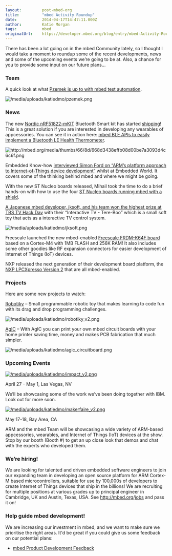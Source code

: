 ```yaml
---
layout:         post-mbed-org
title:          "mbed Activity Roundup"
date:           2014-04-17T14:47:11.000Z
author:         Katie Morgan
tags:           mbed
originalUrl:    https://developer.mbed.org/blog/entry/mbed-Activity-Roundup-April-2014/
---
```


<p>There has been a lot going on in the mbed Community lately, so I thought
  I would take a moment to roundup some of the recent developments, news
  and some of the upcoming events we&#x2019;re going to be at. Also, a chance
  for you to provide some input on our future plans...</p>
 <h3>Team</h3>

<p>A quick look at what <a href="http://mbed.org/blog/entry/software-automation-mbed-testfarm/">Pzemek is up to with mbed test automation</a>.</p>
<p>
  <img src="https://developer.mbed.org/media/uploads/katiedmo/pzemek.png"
  alt="/media/uploads/katiedmo/pzemek.png" title="/media/uploads/katiedmo/pzemek.png">
</p>

<h3>News</h3>

<p>The new <a href="http://mbed.org/platforms/Nordic-nRF51822/">Nordic nRF51822-mKIT</a> Bluetooth
  Smart kit has started <a href="https://www.nordicsemi.com/eng/Products/Bluetooth-R-low-energy/nRF51822-mKIT"
  rel="nofollow">shipping</a>! This is a great solution if you are interested
  in developing any wearables of appcessories. You can see it in action here:
  <a
  href="http://mbed.org/blog/entry/Bluetooth-LE-example-on-mbed/">mbed BLE APIs to easily implement a Bluetooth LE Health Thermometer</a>.</p>
<p>
  <img src="http://mbed.org/media/thumbs/66/8d/668d3438effb08d00be7a3093d4c6c6f.png"
  alt="http://mbed.org/media/thumbs/66/8d/668d3438effb08d00be7a3093d4c6c6f.png"
  title="http://mbed.org/media/thumbs/66/8d/668d3438effb08d00be7a3093d4c6c6f.png">
</p>
<p>Embedded Know-how <a href="http://embedded-know-how.com/component/resource/article/1671-arm-s-platform-approach-to-internet-of-things-device-development.html"
  rel="nofollow">interviewed Simon Ford on &#x201C;ARM&#x2019;s platform approach to Internet-of-Things device development&#x201D;</a> whilst
  at Embedded World. It covers some of the thinking behind mbed and where
  we might be going.</p>
<p>With the new ST Nucleo boards released, Mihail took the time to do a brief
  hands-on with how to use the four <a href="http://mbed.org/blog/entry/Hands-on-ST-Nucleo-board-with-a-shield/">ST Nucleo boards running mbed with a shield</a>.</p>
<p><a href="http://mbed.org/blog/entry/Japanese-mbed-developer-and-his-team-won/">A Japanese mbed developer, jksoft, and his team won the highest prize at TBS TV Hack Day</a> with
  their &#x201C;Interactive TV - Tere-Boo&#x201D; which is a small soft toy
  that acts as a interactive TV control system.</p>
<p>
  <img src="https://developer.mbed.org/media/uploads/katiedmo/jksoft.png"
  alt="/media/uploads/katiedmo/jksoft.png" title="/media/uploads/katiedmo/jksoft.png">
</p>
<p>Freescale launched the new mbed-enabled <a href="http://mbed.org/blog/entry/Freescale-FRDM-K64F-ARM-Cortex-M4/">Freescale FRDM-K64F board</a> based
  on a Cortex-M4 with 1MB FLASH and 256K RAM! It also includes some other
  goodies like RF expansion connectors for easier development of Internet
  of Things (IoT) devices.</p>
<p>NXP released the next generation of their development board platform,
  the <a href="https://mbed.org/blog/entry/New-NXP-LCPXpresso-v2/">NXP LPCXpresso Version 2</a> that
  are all mbed-enabled.</p>

<h3>Projects</h3>

<p>Here are some new projects to watch:</p>
<p><a href="http://mbed.org/blog/entry/Robotiky-Robot-Kickstarter/">Robotiky</a> &#x2013;
  Small programmable robotic toy that makes learning to code fun with its
  drag and drop programming challenges.</p>
<p>
  <img src="https://developer.mbed.org/media/uploads/katiedmo/robotiky_v2.png"
  alt="/media/uploads/katiedmo/robotiky_v2.png" title="/media/uploads/katiedmo/robotiky_v2.png">
</p>
<p><a href="http://mbed.org/blog/entry/Print-mbed-circuit-board-AgIC/">AgIC</a> &#x2013;
  With AgIC you can print your own mbed circuit boards with your home printer
  saving time, money and makes PCB fabrication that much simpler.</p>
<p>
  <img src="https://developer.mbed.org/media/uploads/katiedmo/agic_circuitboard.png"
  alt="/media/uploads/katiedmo/agic_circuitboard.png" title="/media/uploads/katiedmo/agic_circuitboard.png">
</p>

<h3>Upcoming Events</h3>

<p><a href="http://www-01.ibm.com/software/websphere/events/impact/index.html"
  rel="nofollow"><img src="https://developer.mbed.org/media/uploads/katiedmo/impact_v2.png" alt="/media/uploads/katiedmo/impact_v2.png" title="/media/uploads/katiedmo/impact_v2.png"></a>
</p>
<p>April 27 - May 1, Las Vegas, NV</p>
<p>We&#x2019;ll be showcasing some of the work we&#x2019;ve been doing together
  with IBM. Look out for more soon.</p>
<p><a href="http://makerfaire.com/" rel="nofollow"><img src="https://developer.mbed.org/media/uploads/katiedmo/makerfaire_v2.png" alt="/media/uploads/katiedmo/makerfaire_v2.png" title="/media/uploads/katiedmo/makerfaire_v2.png"></a>
</p>
<p>May 17-18, Bay Area, CA</p>
<p>ARM and the mbed Team will be showcasing a wide variety of ARM-based appcessories,
  wearables, and Internet of Things (IoT) devices at the show. Stop by our
  booth (Booth #) to get an up close look that demos and chat with the experts
  who developed them.</p>

<h3>We&#x2019;re hiring!</h3>

<p>We are looking for talented and driven embedded software engineers to
  join our expanding team in developing an open source platform for ARM Cortex-M
  based microcontrollers, suitable for use by 100,000s of developers to create
  Internet of Things devices that ship in the billions! We are recruiting
  for multiple positions at various grades up to principal engineer in Cambridge,
  UK and Austin, Texas, USA. See <a href="http://mbed.org/jobs">http://mbed.org/jobs</a> and
  pass it on!</p>

<h3>Help guide mbed development!</h3>

<p>We are increasing our investment in mbed, and we want to make sure we
  prioritise the right areas. It&apos;d be great if you could give us some
  feedback on our potential plans:</p>
<ul>
  <li><a href="http://bit.ly/1gDzO3T" rel="nofollow">mbed Product Development Feedback</a>
  </li>
</ul>

